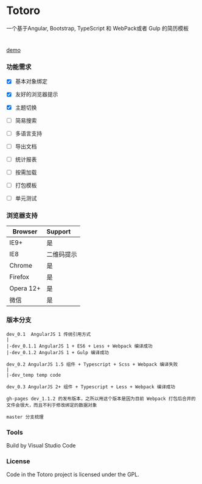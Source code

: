 # Totoro
一个基于Angular, Bootstrap, TypeScript 和 WebPack或者 Gulp 的简历模板
#
[demo](http://resume.99diary.com)

### 功能需求

- [x] 基本对象绑定

- [x] 友好的浏览器提示

- [x] 主题切换

- [ ] 简易搜索

- [ ] 多语言支持

- [ ] 导出文档

- [ ] 统计报表

- [ ] 按需加载

- [ ] 打包模板

- [ ] 单元测试

### 浏览器支持

| Browser | Support
| ---- |:-----
| IE9+ | 是
| IE8 | 二维码提示
| Chrome | 是
| Firefox | 是
| Opera 12+ | 是 
| 微信 | 是

### 版本分支

```log
dev_0.1  AngularJS 1 传统引用方式
|
|-dev_0.1.1 AngularJS 1 + ES6 + Less + Webpack 编译成功
|-dev_0.1.2 AngularJS 1 + Gulp 编译成功

dev_0.2 AngularJS 1.5 组件 + Typescript + Scss + Webpack 编译失败
|
|-dev_temp temp code

dev_0.3 AngularJS 2+ 组件 + Typescript + Less + Webpack 编译成功

gh-pages dev_1.1.2 的发布版本，之所以用这个版本是因为目前 Webpack 打包后合并的文件会很大，而且不利于修改绑定的数据对象

master 分支梳理
```


### Tools

Build by Visual Studio Code

### License

Code in the Totoro project is licensed under the GPL.
